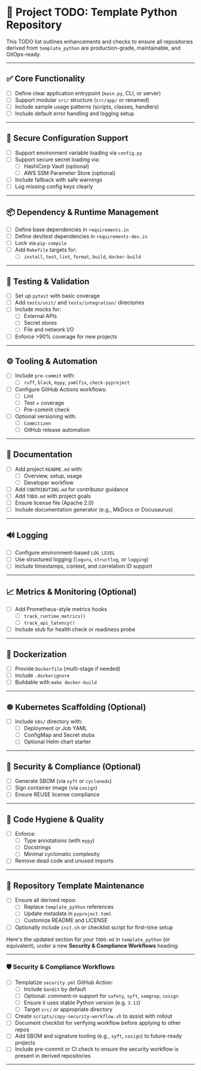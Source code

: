 # 📌 Project TODO: Template Python Repository

This TODO list outlines enhancements and checks to ensure all repositories
derived from `template_python` are production-grade, maintainable, and
GitOps-ready.

---

## ✅ Core Functionality

- [ ] Define clear application entrypoint (`main.py`, CLI, or server)
- [ ] Support modular `src/` structure (`src/app/` or renamed)
- [ ] Include sample usage patterns (scripts, classes, handlers)
- [ ] Include default error handling and logging setup

---

## 🔐 Secure Configuration Support

- [ ] Support environment variable loading via `config.py`
- [ ] Support secure secret loading via:
  - [ ] HashiCorp Vault (optional)
  - [ ] AWS SSM Parameter Store (optional)
- [ ] Include fallback with safe warnings
- [ ] Log missing config keys clearly

---

## 📦 Dependency & Runtime Management

- [ ] Define base dependencies in `requirements.in`
- [ ] Define dev/test dependencies in `requirements-dev.in`
- [ ] Lock via `pip-compile`
- [ ] Add `Makefile` targets for:
  - [ ] `install`, `test`, `lint`, `format`, `build`, `docker-build`

---

## 🧪 Testing & Validation

- [ ] Set up `pytest` with basic coverage
- [ ] Add `tests/unit/` and `tests/integration/` directories
- [ ] Include mocks for:
  - [ ] External APIs
  - [ ] Secret stores
  - [ ] File and network I/O
- [ ] Enforce >90% coverage for new projects

---

## ⚙️ Tooling & Automation

- [ ] Include `pre-commit` with:
  - [ ] `ruff`, `black`, `mypy`, `yamlfix`, `check-pyproject`
- [ ] Configure GitHub Actions workflows:
  - [ ] Lint
  - [ ] Test + coverage
  - [ ] Pre-commit check
- [ ] Optional versioning with:
  - [ ] `Commitizen`
  - [ ] GitHub release automation

---

## 📝 Documentation

- [ ] Add project `README.md` with:
  - [ ] Overview, setup, usage
  - [ ] Developer workflow
- [ ] Add `CONTRIBUTING.md` for contributor guidance
- [ ] Add `TODO.md` with project goals
- [ ] Ensure license file (Apache 2.0)
- [ ] Include documentation generator (e.g., MkDocs or Docusaurus)

---

## 🔊 Logging

- [ ] Configure environment-based `LOG_LEVEL`
- [ ] Use structured logging (`loguru`, `structlog`, or `logging`)
- [ ] Include timestamps, context, and correlation ID support

---

## 📈 Metrics & Monitoring (Optional)

- [ ] Add Prometheus-style metrics hooks
  - [ ] `track_runtime_metrics()`
  - [ ] `track_api_latency()`
- [ ] Include stub for health check or readiness probe

---

## 🐳 Dockerization

- [ ] Provide `Dockerfile` (multi-stage if needed)
- [ ] Include `.dockerignore`
- [ ] Buildable with `make docker-build`

---

## ☸️ Kubernetes Scaffolding (Optional)

- [ ] Include `k8s/` directory with:
  - [ ] Deployment or Job YAML
  - [ ] ConfigMap and Secret stubs
  - [ ] Optional Helm chart starter

---

## 🔐 Security & Compliance (Optional)

- [ ] Generate SBOM (via `syft` or `cyclonedx`)
- [ ] Sign container image (via `cosign`)
- [ ] Ensure REUSE license compliance

---

## 🧹 Code Hygiene & Quality

- [ ] Enforce:
  - [ ] Type annotations (with `mypy`)
  - [ ] Docstrings
  - [ ] Minimal cyclomatic complexity
- [ ] Remove dead code and unused imports

---

## 🧭 Repository Template Maintenance

- [ ] Ensure all derived repos:
  - [ ] Replace `template_python` references
  - [ ] Update metadata in `pyproject.toml`
  - [ ] Customize README and LICENSE
- [ ] Optionally include `init.sh` or checklist script for first-time setup

Here's the updated section for your `TODO.md` in `template_python` (or
equivalent), under a new **Security & Compliance Workflows** heading:

---

### 🛡️ Security & Compliance Workflows

- [ ] Templatize `security.yml` GitHub Action:
  - [ ] Include `bandit` by default
  - [ ] Optional: comment-in support for `safety`, `syft`, `semgrep`, `cosign`
  - [ ] Ensure it uses stable Python version (e.g. `3.11`)
  - [ ] Target `src/` or appropriate directory

- [ ] Create `scripts/copy-security-workflow.sh` to assist with rollout
- [ ] Document checklist for verifying workflow before applying to other repos
- [ ] Add SBOM and signature tooling (e.g., `syft`, `cosign`) to future-ready
      projects
- [ ] Include pre-commit or CI check to ensure the security workflow is present
      in derived repositories

---
